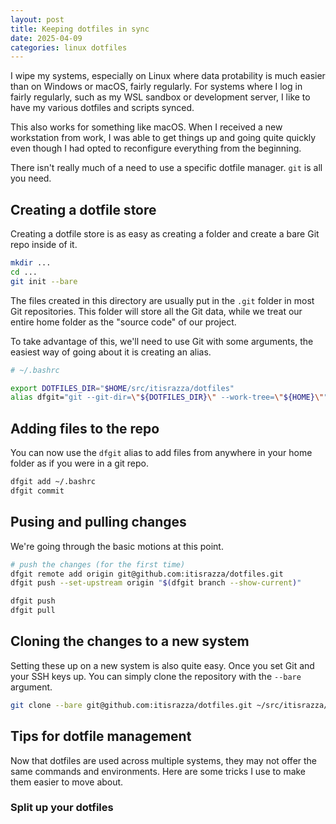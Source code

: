 ```yaml
---
layout: post
title: Keeping dotfiles in sync
date: 2025-04-09
categories: linux dotfiles
---
```


I wipe my systems, especially on Linux where data protability is much easier
than on Windows or macOS, fairly regularly. For systems where I log in fairly
regularly, such as my WSL sandbox or development server, I like to have my
various dotfiles and scripts synced.

This also works for something like macOS. When I received a new workstation
from work, I was able to get things up and going quite quickly even though I
had opted to reconfigure everything from the beginning.

There isn't really much of a need to use a specific dotfile manager. `git` is
all you need.

## Creating a dotfile store

Creating a dotfile store is as easy as creating a folder and create a bare Git
repo inside of it.

```bash
mkdir ...
cd ...
git init --bare
```

The files created in this directory are usually put in the `.git` folder in
most Git repositories. This folder will store all the Git data, while we treat
our entire home folder as the "source code" of our project.

To take advantage of this, we'll need to use Git with some arguments, the
easiest way of going about it is creating an alias.

```bash
# ~/.bashrc

export DOTFILES_DIR="$HOME/src/itisrazza/dotfiles"
alias dfgit="git --git-dir=\"${DOTFILES_DIR}\" --work-tree=\"${HOME}\""
```

## Adding files to the repo

You can now use the `dfgit` alias to add files from anywhere in your home
folder as if you were in a git repo.

```bash
dfgit add ~/.bashrc
dfgit commit
```

## Pusing and pulling changes

We're going through the basic motions at this point.

```bash
# push the changes (for the first time)
dfgit remote add origin git@github.com:itisrazza/dotfiles.git
dfgit push --set-upstream origin "$(dfgit branch --show-current)"
```

```bash
dfgit push
dfgit pull
```

## Cloning the changes to a new system

Setting these up on a new system is also quite easy. Once you set Git and your
SSH keys up. You can simply clone the repository with the `--bare` argument.

```bash
git clone --bare git@github.com:itisrazza/dotfiles.git ~/src/itisrazza/dotfiles
```

## Tips for dotfile management

Now that dotfiles are used across multiple systems, they may not offer the
same commands and environments. Here are some tricks I use to make them easier
to move about.

### Split up your dotfiles
